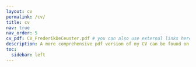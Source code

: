 ```yaml
---
layout: cv
permalink: /cv/
title: cv
nav: true
nav_order: 5
cv_pdf: CV_FrederikDeCeuster.pdf # you can also use external links here
description: A more comprehensive pdf version of my CV can be found on the top left.
toc:
  sidebar: left
---
```


